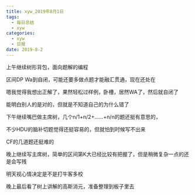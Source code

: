 ```yaml
---
title: xyw_2019年8月1日
tags: 
  - 每日总结
  - xyw
categories:
  - xyw
  - 日报
date: 2019-8-2
---
```

上午继续树形背包，面向题解的编程

区间DP Wa到自闭，可能还要多做点题才能融汇贯通，现在还处在 

嗯我觉得我想出正解了，果然轻松过样例，卧槽，居然WA了，然后就自闭了

能明白别人的是对的，但就是不知道自己的为什么错了

下午继续嘴巴做主席树，几个n/1+n/2+……+n/n的题还挺有意思的，

不少HDU的脑补切题觉得还挺容易的，但就怕到时候写不出来

CF的几道题还挺难的

晚上继续写主席树，简单的区间第K大已经比较有把握了，但是稍微复杂一点的还是会写残

明天视心情决定是不是打牛客多校

晚上最后看了树上讲解的高斯消元，准备整理到板子里去

